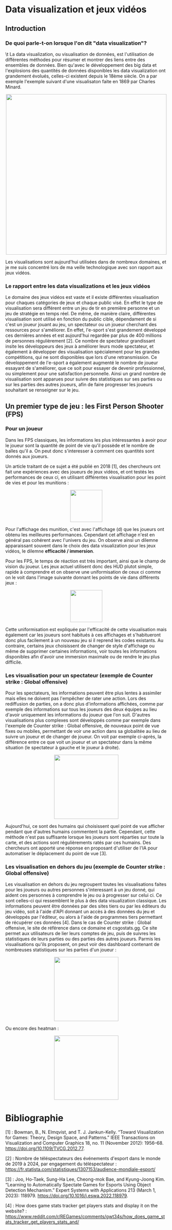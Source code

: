 # Data visualization et jeux vidéos

## Introduction

### De quoi parle-t-on lorsque l'on dit "data visualization"?

 \t La data visualization, ou visualisation de données, est l'utilisation de différentes méthodes pour résumer et montrer des liens entre des ensembles de données. Bien qu'avec le développement des big data et l'explosions des quantités de données disponibles les data visualization ont grandement évolués, celles-ci existent depuis le 18ème siècle. On a par exemple l'exemple suivant d'une visualisaton faite en 1869 par Charles Minard.

<p align="center">
  <img src="https://gallica.bnf.fr/ark:/12148/btv1b52504201x/f1.highres" height="500" />
</p>

Les visualisations sont aujourd'hui utilisées dans de nombreux domaines, et je me suis concentré lors de ma veille technologique avec son rapport aux jeux vidéos.

### Le rapport entre les data visualizations et les jeux vidéos

Le domaine des jeux vidéos est vaste et il existe différentes visualisation pour chaques catégories de jeux et chaque public visé. En effet le type de visualisation sera différent entre un jeu de tir en première personne et un jeu de stratégie en temps réel. De même, de manière claire, différentes visualisation sont utilisé en fonction du public cible, dépendament de si c'est un joueur jouant au jeu, un spectateur ou un joueur cherchant des ressources pour s'améliorer. En effet, l'e-sport s'est grandement développé ces dernières années et est aujourd'hui regardée par plus de 400 millions de personnes régulièrement [2]. Ce nombre de spectateur grandissant insite les développeurs des jeux à améliorer leurs mode spectateur, et également à développer des visualisation spécialement pour les grandes compétitions, qui ne sont disponibles que lors d'une retransmission. Ce développement de l'e-sport a également augmenté le nombre de joueur essayant de s'améliorer, que ce soit pour essayer de devenir professionnel, ou simplement pour une satisfaction personnelle. Ainsi un grand nombre de visualisation sont apparues pour suivre des statistiques sur ses parties ou sur les parties des autres joueurs, afin de faire progresser les joueurs souhaitant se renseigner sur le jeu.

## Un premier type de jeu : les First Person Shooter (FPS)

### Pour un joueur

Dans les FPS classiques, les informations les plus intéressantes à avoir pour le joueur sont la quantité de point de vie qu'il possède et le nombre de balles qu'il a. On peut donc s'interesser à comment ces quantités sont donnés aux joueurs. 

Un article traitant de ce sujet a été publié en 2018 [1], des chercheurs ont fait une expériences avec des joueurs de jeux vidéos, et ont testés les performances de ceux ci, en utilisant différentes visualisation pour les point de vies et pour les munitions : 


<p align="center">
  <img src="https://ars.els-cdn.com/content/image/1-s2.0-S1875952117300435-gr6.jpg" height="100" />
</p>

Pour l'affichage des munition, c'est avec l'affichage (d) que les joueurs ont obtenu les meilleures performances. Cependant cet affichage n'est en général pas cohérent avec l'univers du jeu. On observe ainsi un dilemne apparaissant souvent dans le choix des data visualization pour les jeux vidéos, le dilemne **efficacité / immersion**.

Pour les FPS, le temps de réaction est très important, ainsi que le champ de vision du joueur. Les jeux actuel utilisent donc des HUD plutot simple, rapide à comprendre et on observe une uniformisation de ceux ci comme on le voit dans l'image suivante donnant les points de vie dans différents jeux : 

<p align="center">
  <img src="https://i.ibb.co/XDGC3St/image.png" height="100" />
</p>

Cette uniformisation est expliquée par l'efficacité de cette visualisation mais également car les joueurs sont habitués à ces affichages et s'habitueront donc plus facilement à un nouveau jeu si il reprend les codes existants. Au contraire, certains jeux choisissent de changer de style d'affichage ou même de supprimer certaines informations, voir toutes les informations disponibles afin d'avoir une immersion maximale ou de rendre le jeu plus difficile. 

### Les visualisation pour un spectateur (exemple de Counter strike : Global offensive)

Pour les spectateurs, les informations peuvent être plus lentes à assimiler mais elles ne doivent pas l'empêcher de rater une action. Lors des rediffusion de parties, on a donc plus d'informations affichées, comme par exemple des informations sur tous les joueurs des deux équipes au lieu d'avoir uniquement les informations du joueur que l'on suit. D'autres visualisations plus complexes sont développés comme par exemple dans l'exemple de Counter strike : Global offensive, de nouveaux point de vue fixes ou mobiles, permettant de voir une action dans sa globalitée au lieu de suivre un joueur et de changer de joueur. On voit par exemple ci-après, la différence entre ce que voit un joueur et un spectateur dans la même situation (le spectateur à gauche et le joueur à droite).

<p align="center">
  <img src="https://i.ibb.co/VqSMz38/image.png" height="200" />
</p>

Aujourd'hui, ce sont des humains qui choisissent quel point de vue afficher pendant que d'autres humains commentent la partie. Cependant, cette méthode n'est pas suffisante lorsque les joueurs sont réparties sur toute la carte, et des actions sont régulièrements ratés par ces humains. Des chercheurs ont apporté une réponse en proposant d'utiliser de l'IA pour automatiser le déplacement du point de vue [3].

### Les visualisation en dehors du jeu (exemple de Counter strike : Global offensive)

Les visualisation en dehors du jeu regroupent toutes les visualisations faites pour les joueurs ou autres personnes s'interessant à un jeu donné, qui aident ces personnes à comprendre le jeu ou à progresser sur celui ci. Ce sont celles-ci qui ressemblent le plus à des data visualization classique. Les informations peuvent être données par des sites tiers ou par les éditeurs du jeu vidéo, soit à l'aide d'API donnant un accès à des données du jeu et développés par l'éditeur, ou alors à l'aide de programmes tiers permettant de récupérer ces données [4]. Dans le cas de Counter strike : Global offensive, le site de référence dans ce domaine et csgostats.gg. Ce site permet aux utilisateurs de lier leurs comptes de jeu, puis de suivres les statistiques de leurs parties ou des parties des autres joueurs. Parmis les visualisations qu'ils proposent, on peut voir des dashboard contenant de nombreuses statistiques sur les parties d'un joueur : 

<p align="center">
  <img src="https://i.ibb.co/Z64B59m/image.png" height="200" />
</p>

Ou encore des heatman : 

<p align="center">
  <img src="https://i.ibb.co/1TRGhVK/image.png" height="200" />
</p>





# Bibliographie

[1] : Bowman, B., N. Elmqvist, and T. J. Jankun-Kelly. “Toward Visualization for Games: Theory, Design Space, and Patterns.” IEEE Transactions on Visualization and Computer Graphics 18, no. 11 (November 2012): 1956–68. https://doi.org/10.1109/TVCG.2012.77.

[2] : Nombre de téléspectateurs des événements d'esport dans le monde de 2019 à 2024, par engagement du téléspectateur : https://fr.statista.com/statistiques/1307153/audience-mondiale-esport/

[3] : Joo, Ho-Taek, Sung-Ha Lee, Cheong-mok Bae, and Kyung-Joong Kim. “Learning to Automatically Spectate Games for Esports Using Object Detection Mechanism.” Expert Systems with Applications 213 (March 1, 2023): 118979. https://doi.org/10.1016/j.eswa.2022.118979.

[4] : How does game stats tracker get players stats and display it on the website? : https://www.reddit.com/r/REGames/comments/gwt34s/how_does_game_stats_tracker_get_players_stats_and/
